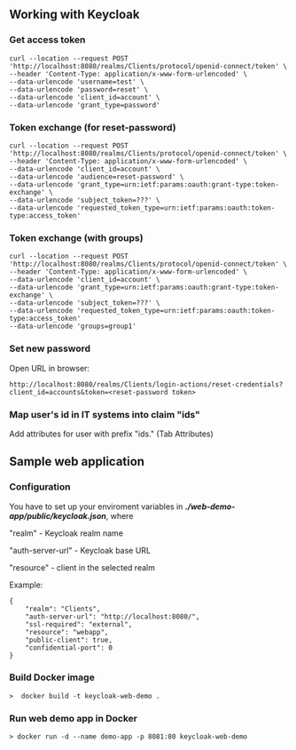 ## Working with Keycloak

### Get access token

````
curl --location --request POST 'http://localhost:8080/realms/Clients/protocol/openid-connect/token' \
--header 'Content-Type: application/x-www-form-urlencoded' \
--data-urlencode 'username=test' \
--data-urlencode 'password=reset' \
--data-urlencode 'client_id=account' \
--data-urlencode 'grant_type=password'
````


### Token exchange (for reset-password)

````
curl --location --request POST 'http://localhost:8080/realms/Clients/protocol/openid-connect/token' \
--header 'Content-Type: application/x-www-form-urlencoded' \
--data-urlencode 'client_id=account' \
--data-urlencode 'audience=reset-password' \
--data-urlencode 'grant_type=urn:ietf:params:oauth:grant-type:token-exchange' \
--data-urlencode 'subject_token=???' \
--data-urlencode 'requested_token_type=urn:ietf:params:oauth:token-type:access_token'
````

### Token exchange (with groups)

````
curl --location --request POST 'http://localhost:8080/realms/Clients/protocol/openid-connect/token' \
--header 'Content-Type: application/x-www-form-urlencoded' \
--data-urlencode 'client_id=account' \
--data-urlencode 'grant_type=urn:ietf:params:oauth:grant-type:token-exchange' \
--data-urlencode 'subject_token=???' \
--data-urlencode 'requested_token_type=urn:ietf:params:oauth:token-type:access_token'
--data-urlencode 'groups=group1'
````

### Set new password

Open URL in browser:

```
http://localhost:8080/realms/Clients/login-actions/reset-credentials?client_id=accounts&token=<reset-password token>
```

### Map user's id in IT systems into claim "ids"

Add attributes for user with prefix "ids." (Tab Attributes)

## Sample web application

### Configuration 

You have to set up your enviroment variables in ___*./web-demo-app/public/keycloak.json*___, where

"realm" - Keycloak realm name

"auth-server-url" - Keycloak base URL

"resource" - client in the selected realm

Example:
```
{
    "realm": "Clients",
    "auth-server-url": "http://localhost:8080/",
    "ssl-required": "external",
    "resource": "webapp",
    "public-client": true,
    "confidential-port": 0
}
```

### Build Docker image

```
>  docker build -t keycloak-web-demo .
```

### Run web demo app in Docker

```
> docker run -d --name demo-app -p 8081:80 keycloak-web-demo
```
